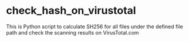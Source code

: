 # check_hash_on_virustotal
This is Python script to calculate SH256 for all files under the defined file path and check the scanning results on VirusTotal.com
